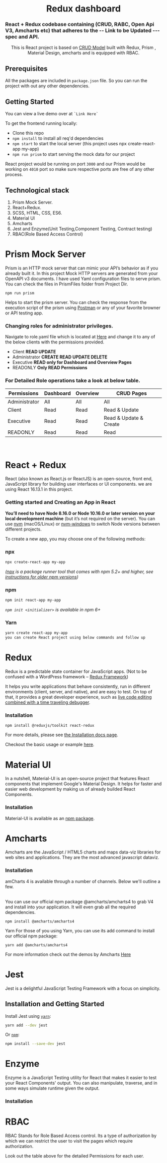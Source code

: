 <!--  -->

<h1 align="center">Redux dashboard</h1>

### React + Redux codebase containing  (CRUD, RABC, Open Api V3, Amcharts etc) that adheres to the -- Link to be Updated --- spec and API.

<div align="center">

This is React project is based on [CRUD Model](https://en.wikipedia.org/wiki/Create,_read,_update_and_delete)  built with Redux, Prism , 
Material Design, amcharts and is equipped with RBAC.
</div>

## Prerequisites

All the packages are included in ```package.json``` file. So you can run the project with out any other dependencies.

## Getting Started

You can view a live demo over at   `` `Link Here` ``

To get the frontend running locally:

* Clone this repo
* `npm install` to install all req'd dependencies
* `npm start` to start the local server (this project uses npx create-react-app my-app)
* `npm run prism` to start serving the mock data for our project

React project would be running on port ```3000``` and our Prism would be working on ```4010``` port so make sure respective ports are free of any other process.

 ## Technological stack
 1. Prism Mock Server.
 2. React+Redux.
 3. SCSS, HTML, CSS, ES6.
 4. Material UI
 5. Amcharts
 6. Jest and Enzyme(Unit Testing,Component Testing, Contract testing)
 7. RBAC(Role Based Access Control)
  
 Prism Mock Server 
 =============

Prism is an  HTTP mock server that can mimic your API’s behavior as if you already built it. In this project Mock HTTP servers are generated from your OpenAPI v3 documents. I have  used Yaml configuration files to serve prism. You can check the files in  PrismFiles folder from Project Dir.

``npm run prism`` 

Helps to start the prism server. You can check the response from the execution script of the prism using [Postman](https://www.postman.com/) or any of your favorite  browner or API testing app.

<!-- All the files served to prism are written in yaml files. So please edit if you are aware about yaml (Only)-->

### Changing roles for administrator privileges.

Navigate to role.yaml file which is located at [Here](https://github.com/parshuramreddysudda/Redux-Dashboard/blob/master/PrismApi/ApiFiles/role.yaml) and change it to any of the below clients with the permissions provided.

* Client __READ UPDATE__
* Administrator __CREATE READ UPDATE DELETE__ 
* Executive __READ only for Dashboard and Overview Pages__
* READONLY __Only READ Permissions__

### For Detailed  Role operations take a look at below table.


| Permissions   | Dashboard | Overview | CRUD Pages             |
|---------------|-----------|----------|------------------------|
| Administrator | All       | All      | All                    | 
| Client          | Read      | Read     | Read & Update          | 
| Executive          | Read      | Read     | Read & Update & Create |  
| READONLY      | Read      | Read     | Read                   |

<br>


React + Redux
=============
React (also known as React.js or ReactJS) is an open-source, front end, JavaScript library for building user interfaces or UI components. we are using React 16.13.1 in this project. 

### Getting started and Creating an App in React

**You’ll need to have Node 8.16.0 or Node 10.16.0 or later version on your local development machine** (but it’s not required on the server). You can use [nvm](https://github.com/creationix/nvm#installation) (macOS/Linux) or [nvm-windows](https://github.com/coreybutler/nvm-windows#node-version-manager-nvm-for-windows) to switch Node versions between different projects.

To create a new app, you may choose one of the following methods:

### npx

```sh
npx create-react-app my-app
```

_([npx](https://medium.com/@maybekatz/introducing-npx-an-npm-package-runner-55f7d4bd282b) is a package runner tool that comes with npm 5.2+ and higher, see [instructions for older npm versions](https://gist.github.com/gaearon/4064d3c23a77c74a3614c498a8bb1c5f))_

### npm

```sh
npm init react-app my-app
```

_`npm init <initializer>` is available in npm 6+_

### Yarn

```sh
yarn create react-app my-app
you can create React project using below commands and follow up
```
Redux
=============
Redux is a predictable state container for JavaScript apps.
(Not to be confused with a WordPress framework – [Redux Framework](https://reduxframework.com/))

It helps you write applications that behave consistently, run in different environments (client, server, and native), and are easy to test. On top of that, it provides a great developer experience, such as [live code editing combined with a time traveling debugger](https://github.com/reduxjs/redux-devtools).


### Installation

```
npm install @reduxjs/toolkit react-redux
```

For more details, please see [the Installation docs page](https://redux.js.org/introduction/installation).


Checkout the basic usage or example  [here](https://redux.js.org/basics/example).

Material UI
=============
In a nutshell, Material-UI is an open-source project that features React components that implement Google's Material Design. It helps for faster and easier web development by making us of already builded React Components.

### Installation

Material-UI is available as an [npm package](https://www.npmjs.com/package/@material-ui/core).

 Amcharts 
=============

 Amcharts are the JavaScript / HTML5 charts and maps data-viz libraries for web sites and applications. They are the most advanced javascript  dataviz.

 ### Installation
amCharts 4 is available through a number of channels. Below we'll outline a few.

<br>
You can use our official npm package @amcharts/amcharts4 to grab V4 and install into your application. It will even grab all the required dependencies.

``` 
npm install @amcharts/amcharts4
```
Yarn
For those of you using Yarn, you can use its add command to install our official npm package:

```
yarn add @amcharts/amcharts4
```
For more information check out the demos by Amcharts [Here](https://www.amcharts.com/demos/)

 Jest 
=============

Jest is a delightful JavaScript Testing Framework with a focus on simplicity.

## Installation and  Getting Started

<!-- copied from Getting Started docs, links updated to point to Jest website -->

Install Jest using [`yarn`](https://yarnpkg.com/en/package/jest):

```bash
yarn add --dev jest
```

Or [`npm`](https://www.npmjs.com/):

```bash
npm install --save-dev jest
```

Enzyme 
=============

Enzyme is a JavaScript Testing utility for React that makes it easier to test your React Components' output.
You can also manipulate, traverse, and in some ways simulate runtime given the output.
### Installation

RBAC
====
RBAC Stands for Role Based Access control. Its a type of authorization by which we can restrict the user to visit the pages which require authorization.

Look out the table above for the detailed Permissions for each user.

